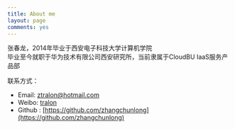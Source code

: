```yaml
---
title: About me
layout: page
comments: yes
---
```

张春龙，2014年毕业于西安电子科技大学计算机学院  
毕业至今就职于华为技术有限公司西安研究所，当前隶属于CloudBU IaaS服务产品部


联系方式：
- Email: <ztralon@hotmail.com>      
- Weibo: [tralon](http://weibo.com/u/1718500982)      
- Github : [https://github.com/zhangchunlong](https://github.com/zhangchunlong) 
